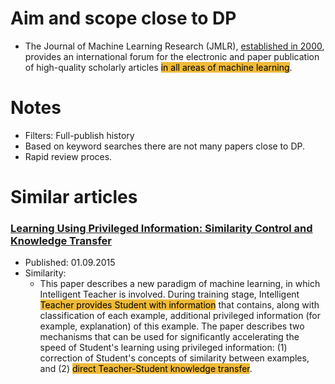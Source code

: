 # Aim and scope close to DP
- The Journal of Machine Learning Research (JMLR), [established in 2000](https://jmlr.org/history.html), provides an international forum for the electronic and paper publication of high-quality scholarly articles <mark style="background: #EDAC0CCF;">in all areas of machine learning</mark>.

# Notes
- Filters: Full-publish history
- Based on keyword searches there are not many papers close to DP.
- Rapid review proces.
# Similar articles 

### [Learning Using Privileged Information: Similarity Control and Knowledge Transfer](https://jmlr.org/papers/volume16/vapnik15b/vapnik15b.pdf)
- Published: 01.09.2015
- Similarity: 
	- This paper describes a new paradigm of machine learning, in which Intelligent Teacher is involved. During training stage, Intelligent <mark style="background: #EDAC0CCF;">Teacher provides Student with information</mark> that contains, along with classification of each example, additional privileged information (for example, explanation) of this example. The paper describes two mechanisms that can be used for significantly accelerating the speed of Student's learning using privileged information: (1) correction of Student's concepts of similarity between examples, and (2) <mark style="background: #EDAC0CCF;">direct Teacher-Student knowledge transfer</mark>.






